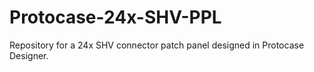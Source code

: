 # Protocase-24x-SHV-PPL
Repository for a 24x SHV connector patch panel designed in Protocase Designer. 
